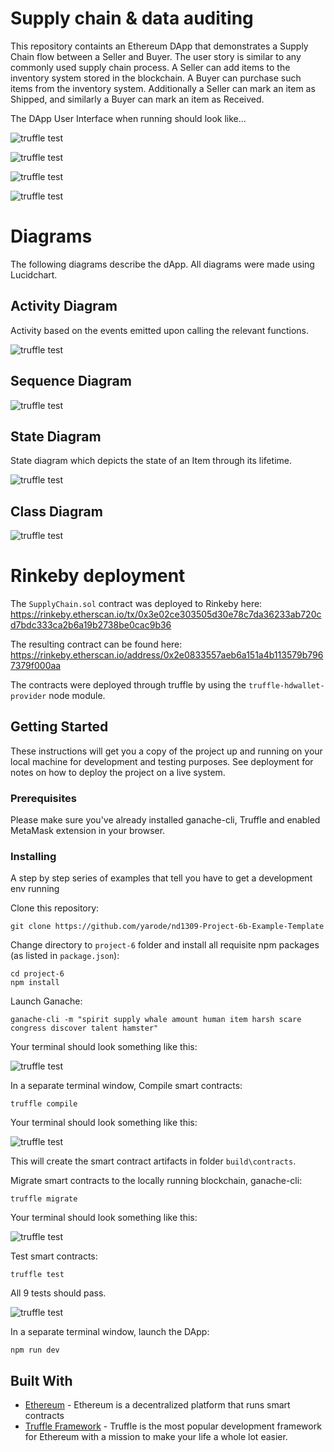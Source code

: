 # Supply chain & data auditing

This repository containts an Ethereum DApp that demonstrates a Supply Chain flow between a Seller and Buyer. The user story is similar to any commonly used supply chain process. A Seller can add items to the inventory system stored in the blockchain. A Buyer can purchase such items from the inventory system. Additionally a Seller can mark an item as Shipped, and similarly a Buyer can mark an item as Received.

The DApp User Interface when running should look like...

![truffle test](images/ftc_product_overview.png)

![truffle test](images/ftc_farm_details.png)

![truffle test](images/ftc_product_details.png)

![truffle test](images/ftc_transaction_history.png)

# Diagrams

The following diagrams describe the dApp. All diagrams were made using Lucidchart.

## Activity Diagram

Activity based on the events emitted upon calling the relevant functions.

![truffle test](images/activity.png)

## Sequence Diagram

![truffle test](images/sequence.png)

## State Diagram

State diagram which depicts the state of an Item through its lifetime.

![truffle test](images/state.png)

## Class Diagram

![truffle test](images/class.png)

# Rinkeby deployment

The `SupplyChain.sol` contract was deployed to Rinkeby here:
https://rinkeby.etherscan.io/tx/0x3e02ce303505d30e78c7da36233ab720cd7bdc333ca2b6a19b2738be0cac9b36

The resulting contract can be found here:
https://rinkeby.etherscan.io/address/0x2e0833557aeb6a151a4b113579b7967379f000aa

The contracts were deployed through truffle by using the `truffle-hdwallet-provider` node module.

## Getting Started

These instructions will get you a copy of the project up and running on your local machine for development and testing purposes. See deployment for notes on how to deploy the project on a live system.

### Prerequisites

Please make sure you've already installed ganache-cli, Truffle and enabled MetaMask extension in your browser.

### Installing

A step by step series of examples that tell you have to get a development env running

Clone this repository:

```
git clone https://github.com/yarode/nd1309-Project-6b-Example-Template
```

Change directory to ```project-6``` folder and install all requisite npm packages (as listed in ```package.json```):

```
cd project-6
npm install
```

Launch Ganache:

```
ganache-cli -m "spirit supply whale amount human item harsh scare congress discover talent hamster"
```

Your terminal should look something like this:

![truffle test](images/ganache-cli.png)

In a separate terminal window, Compile smart contracts:

```
truffle compile
```

Your terminal should look something like this:

![truffle test](images/truffle_compile.png)

This will create the smart contract artifacts in folder ```build\contracts```.

Migrate smart contracts to the locally running blockchain, ganache-cli:

```
truffle migrate
```

Your terminal should look something like this:

![truffle test](images/truffle_migrate.png)

Test smart contracts:

```
truffle test
```

All 9 tests should pass.

![truffle test](images/truffle_test.png)

In a separate terminal window, launch the DApp:

```
npm run dev
```

## Built With

* [Ethereum](https://www.ethereum.org/) - Ethereum is a decentralized platform that runs smart contracts
* [Truffle Framework](http://truffleframework.com/) - Truffle is the most popular development framework for Ethereum with a mission to make your life a whole lot easier.
